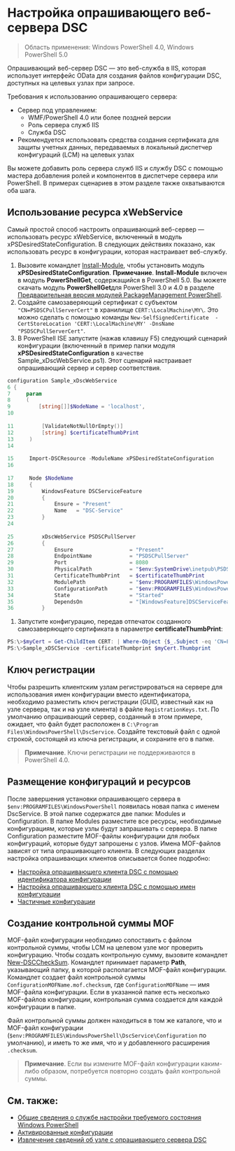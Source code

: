# Настройка опрашивающего веб-сервера DSC

> Область применения: Windows PowerShell 4.0, Windows PowerShell 5.0

Опрашивающий веб-сервер DSC — это веб-служба в IIS, которая использует интерфейс OData для создания файлов конфигурации DSC, доступных на целевых узлах при запросе.

Требования к использованию опрашивающего сервера:

* Сервер под управлением:
  - WMF/PowerShell 4.0 или более поздней версии
  - Роль сервера служб IIS
  - Служба DSC
* Рекомендуется использовать средства создания сертификата для защиты учетных данных, передаваемых в локальный диспетчер конфигураций (LCM) на целевых узлах

Вы можете добавить роль сервера служб IIS и службу DSC с помощью мастера добавления ролей и компонентов в диспетчере сервера или PowerShell. В примерах сценариев в этом разделе также охватываются оба шага.

## Использование ресурса xWebService
Самый простой способ настроить опрашивающий веб-сервер — использовать ресурс xWebService, включенный в модуль xPSDesiredStateConfiguration. В следующих действиях показано, как использовать ресурс в конфигурации, которая настраивает веб-службу.

1. Вызовите командлет [Install-Module](https://technet.microsoft.com/en-us/library/dn807162.aspx), чтобы установить модуль **xPSDesiredStateConfiguration**. **Примечание**. **Install-Module** включен в модуль **PowerShellGet**, содержащийся в PowerShell 5.0. Вы можете скачать модуль **PowerShellGet**для PowerShell 3.0 и 4.0 в разделе [Предварительная версия модулей PackageManagement PowerShell](https://www.microsoft.com/en-us/download/details.aspx?id=49186). 
1. Создайте самозаверяющий сертификат с субъектом `"CN=PSDSCPullServerCert"` в хранилище `CERT:\LocalMachine\MY\`. Это можно сделать с помощью команды `New-SelfSignedCertificate  -CertStoreLocation 'CERT:\LocalMachine\MY' -DnsName "PSDSCPullServerCert"`.
1. В PowerShell ISE запустите (нажав клавишу F5) следующий сценарий конфигурации (включенный в пример папки модуля **xPSDesiredStateConfiguration** в качестве Sample_xDscWebService.ps1). Этот сценарий настраивает опрашивающий сервер и сервер соответствия.
  
```powershell
configuration Sample_xDscWebService 
6 { 
7     param  
8     ( 
9         [string[]]$NodeName = 'localhost', 
10 
 
11         [ValidateNotNullOrEmpty()] 
12         [string] $certificateThumbPrint 
13     ) 
14 
 
15     Import-DSCResource -ModuleName xPSDesiredStateConfiguration 
16 
 
17     Node $NodeName 
18     { 
19         WindowsFeature DSCServiceFeature 
20         { 
21             Ensure = "Present" 
22             Name   = "DSC-Service"             
23         } 
24 
 
25         xDscWebService PSDSCPullServer 
26         { 
27             Ensure                  = "Present" 
28             EndpointName            = "PSDSCPullServer" 
29             Port                    = 8080 
30             PhysicalPath            = "$env:SystemDrive\inetpub\PSDSCPullServer" 
31             CertificateThumbPrint   = $certificateThumbPrint          
32             ModulePath              = "$env:PROGRAMFILES\WindowsPowerShell\DscService\Modules" 
33             ConfigurationPath       = "$env:PROGRAMFILES\WindowsPowerShell\DscService\Configuration"             
34             State                   = "Started" 
35             DependsOn               = "[WindowsFeature]DSCServiceFeature"                         
36         } 
```

1. Запустите конфигурацию, передав отпечаток созданного самозаверяющего сертификата в параметре **certificateThumbPrint**:

```powershell
PS:\>$myCert = Get-ChildItem CERT: | Where-Object {$_.Subject -eq 'CN=PSDSCPullServerCert'}
PS:\>Sample_xDSCService -certificateThumbprint $myCert.Thumbprint 
```

## Ключ регистрации
Чтобы разрешить клиентским узлам регистрироваться на сервере для использования имен конфигурации вместо идентификатора, необходимо разместить ключ регистрации (GUID, известный как на узле сервера, так и на узле клиента) в файле `RegistrationKeys.txt`. По умолчанию опрашивающий сервер, созданный в этом примере, ожидает, что файл будет расположен в `C:\Program Files\WindowsPowerShell\DscService`. Создайте текстовый файл с одной строкой, состоящей из ключа регистрации, и сохраните его в папке.
> **Примечание**. Ключи регистрации не поддерживаются в PowerShell 4.0. 

## Размещение конфигураций и ресурсов
После завершения установки опрашивающего сервера в `$env:PROGRAMFILES\WindowsPowerShell` появилась новая папка с именем DscService. В этой папке содержатся две папки: Modules и Configuration. В папке Modules разместите все ресурсы, необходимые конфигурациям, которые узлы будут запрашивать с сервера. В папке Configuration разместите MOF-файлы конфигурации для любых конфигураций, которые будут запрошены с узлов. Имена MOF-файлов зависят от типа опрашивающего клиента. В следующих разделах настройка опрашивающих клиентов описывается более подробно:

* [Настройка опрашивающего клиента DSC с помощью идентификатора конфигурации](pullClientConfigID.md)
* [Настройка опрашивающего клиента DSC с помощью имен конфигурации](pullClientConfigNames.md)
* [Частичные конфигурации](partialConfigs.md)

## Создание контрольной суммы MOF
MOF-файл конфигурации необходимо сопоставить с файлом контрольной суммы, чтобы LCM на целевом узле мог проверить конфигурацию. Чтобы создать контрольную сумму, вызовите командлет [New-DSCCheckSum](https://technet.microsoft.com/en-us/library/dn521622.aspx). Командлет принимает параметр **Path**, указывающий папку, в которой располагается MOF-файл конфигурации. Командлет создает файл контрольной суммы `ConfigurationMOFName.mof.checksum`, где `ConfigurationMOFName` — имя MOF-файла конфигурации. Если в указанной папке есть несколько MOF-файлов конфигурации, контрольная сумма создается для каждой конфигурации в папке.

Файл контрольной суммы должен находиться в том же каталоге, что и MOF-файл конфигурации (`$env:PROGRAMFILES\WindowsPowerShell\DscService\Configuration` по умолчанию), и иметь то же имя, что и у добавленного расширения `.checksum`.

>**Примечание**. Если вы измените MOF-файл конфигурации каким-либо образом, потребуется повторно создать файл контрольной суммы.

## См. также:
* [Общие сведения о службе настройки требуемого состояния Windows PowerShell](overview.md)
* [Активированные конфигурации](enactingConfigurations.md)
* [Извлечение сведений об узле с опрашивающего сервера DSC](retrieveNodeInfo.md)
<!--HONumber=Feb16_HO4-->
